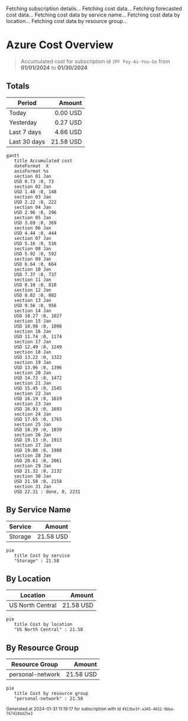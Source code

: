 Fetching subscription details...
Fetching cost data...
Fetching forecasted cost data...
Fetching cost data by service name...
Fetching cost data by location...
Fetching cost data by resource group...
# Azure Cost Overview

> Accumulated cost for subscription id `JPF Pay-As-You-Go` from **01/01/2024** to **01/30/2024**

## Totals

|Period|Amount|
|---|---:|
|Today|0.00 USD|
|Yesterday|0.27 USD|
|Last 7 days|4.66 USD|
|Last 30 days|21.58 USD|

```mermaid
gantt
   title Accumulated cost
   dateFormat  X
   axisFormat %s
   section 01 Jan
   USD 0.73 :0, 73
   section 02 Jan
   USD 1.48 :0, 148
   section 03 Jan
   USD 2.22 :0, 222
   section 04 Jan
   USD 2.96 :0, 296
   section 05 Jan
   USD 3.69 :0, 369
   section 06 Jan
   USD 4.44 :0, 444
   section 07 Jan
   USD 5.16 :0, 516
   section 08 Jan
   USD 5.92 :0, 592
   section 09 Jan
   USD 6.64 :0, 664
   section 10 Jan
   USD 7.37 :0, 737
   section 11 Jan
   USD 8.10 :0, 810
   section 12 Jan
   USD 8.82 :0, 882
   section 13 Jan
   USD 9.56 :0, 956
   section 14 Jan
   USD 10.27 :0, 1027
   section 15 Jan
   USD 10.98 :0, 1098
   section 16 Jan
   USD 11.74 :0, 1174
   section 17 Jan
   USD 12.49 :0, 1249
   section 18 Jan
   USD 13.22 :0, 1322
   section 19 Jan
   USD 13.96 :0, 1396
   section 20 Jan
   USD 14.72 :0, 1472
   section 21 Jan
   USD 15.45 :0, 1545
   section 22 Jan
   USD 16.19 :0, 1619
   section 23 Jan
   USD 16.93 :0, 1693
   section 24 Jan
   USD 17.65 :0, 1765
   section 25 Jan
   USD 18.39 :0, 1839
   section 26 Jan
   USD 19.13 :0, 1913
   section 27 Jan
   USD 19.88 :0, 1988
   section 28 Jan
   USD 20.61 :0, 2061
   section 29 Jan
   USD 21.32 :0, 2132
   section 30 Jan
   USD 21.58 :0, 2158
   section 31 Jan
   USD 22.31 : done, 0, 2231
```

## By Service Name

|Service|Amount|
|---|---:|
|Storage|21.58 USD|

```mermaid
pie
   title Cost by service
   "Storage" : 21.58
```

## By Location

|Location|Amount|
|---|---:|
|US North Central|21.58 USD|

```mermaid
pie
   title Cost by location
   "US North Central" : 21.58
```

## By Resource Group

|Resource Group|Amount|
|---|---:|
|personal-network|21.58 USD|

```mermaid
pie
   title Cost by resource group
   "personal-network" : 21.58
```

<sup>Generated at 2024-01-31 11:19:17 for subscription with id `4913be3f-a345-4652-9bba-767418dd25e3`</sup>
